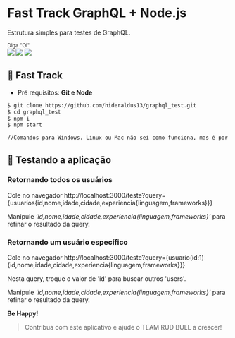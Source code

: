 # Fast Track GraphQL + Node.js

Estrutura simples para testes de GraphQL.

<sub>Diga "Oi" <br> 
    [<img src = "https://img.shields.io/badge/github-black.svg?&style=for-the-badge&logo=github&logoColor=white">](https://github.com/hideraldus13)
    [<img src="https://img.shields.io/badge/linkedin-%230077B5.svg?&style=for-the-badge&logo=linkedin&logoColor=white" />](https://www.linkedin.com/in/hideraldoluis/) 
    [<img src = "https://img.shields.io/badge/instagram-%23E4405F.svg?&style=for-the-badge&logo=instagram&logoColor=white">](https://www.instagram.com/hideraldojunior/) 
</sub>

## :runner: Fast Track
* Pré requisitos: <b>Git e Node</b>
```bash
$ git clone https://github.com/hideraldus13/graphql_test.git
$ cd graphql_test
$ npm i
$ npm start

//Comandos para Windows. Linux ou Mac não sei como funciona, mas é por aí.
```

## :candy: Testando a aplicação

### Retornando todos os usuários

Cole no navegador http://localhost:3000/teste?query={usuarios{id,nome,idade,cidade,experiencia{linguagem,frameworks}}}

Manipule <i>'id,nome,idade,cidade,experiencia{linguagem,frameworks}'</i> para refinar o resultado da query.


### Retornando um usuário específico

Cole no navegador http://localhost:3000/teste?query={usuario(id:1){id,nome,idade,cidade,experiencia{linguagem,frameworks}}}

Nesta query, troque o valor de 'id' para buscar outros 'users'. 

Manipule <i>'id,nome,idade,cidade,experiencia{linguagem,frameworks}'</i> para refinar o resultado da query.


<b> Be Happy! </b>



> Contribua com este aplicativo e ajude o TEAM RUD BULL a crescer!
